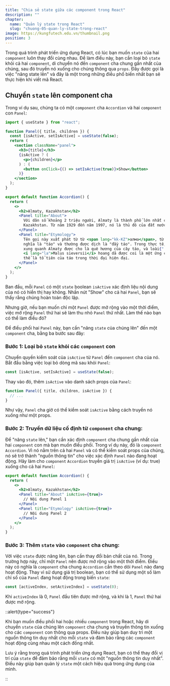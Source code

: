 ```yaml
---
title: "Chia sẻ state giữa các component trong React"
description: ""
chapter:
  name: "Quản lý state trong React"
  slug: "chuong-05-quan-ly-state-trong-react"
image: https://kungfutech.edu.vn/thumbnail.png
position: 3
---
```


Trong quá trình phát triển ứng dụng React, có lúc bạn muốn `state` của hai `component` luôn thay đổi cùng nhau. Để làm điều này, bạn cần loại bỏ `state` khỏi cả hai `component`, di chuyển nó đến `component` cha chung gần nhất của chúng, sau đó truyền nó xuống cho chúng thông qua `props`. Đây được gọi là việc "nâng state lên" và đây là một trong những điều phổ biến nhất bạn sẽ thực hiện khi viết mã React.

## Chuyển `state` lên component cha

Trong ví dụ sau, chúng ta có một `component` cha `Accordion` và hai `component` con `Panel`:

```jsx
import { useState } from "react";

function Panel({ title, children }) {
  const [isActive, setIsActive] = useState(false);
  return (
    <section className="panel">
      <h3>{title}</h3>
      {isActive ? (
        <p>{children}</p>
      ) : (
        <button onClick={() => setIsActive(true)}>Show</button>
      )}
    </section>
  );
}

export default function Accordion() {
  return (
    <>
      <h2>Almaty, Kazakhstan</h2>
      <Panel title="About">
        Với dân số khoảng 2 triệu người, Almaty là thành phố lớn nhất của
        Kazakhstan. Từ năm 1929 đến năm 1997, nó là thủ đô của đất nước này.
      </Panel>
      <Panel title="Etymology">
        Tên gọi này xuất phát từ từ <span lang="kk-KZ">алма</span>, từ Kazakh có
        nghĩa là "táo" và thường được dịch là "đầy táo". Trong thực tế, vùng
        xung quanh Almaty được cho là quê hương của cây táo, và loài{" "}
        <i lang="la">Malus sieversii</i> hoang dã được coi là một ứng cử viên có
        thể là tổ tiên của táo trong thời đại hiện đại.
      </Panel>
    </>
  );
}
```

Ban đầu, mỗi `Panel` có một `state` boolean `isActive` xác định liệu nội dung của nó có hiển thị hay không. Nhấn nút "Show" cho cả hai `Panel`, bạn sẽ thấy rằng chúng hoàn toàn độc lập.

Nhưng giờ, nếu bạn muốn chỉ một `Panel` được mở rộng vào một thời điểm, việc mở rộng `Panel` thứ hai sẽ làm thu nhỏ `Panel` thứ nhất. Làm thế nào bạn có thể làm điều đó?

Để điều phối hai `Panel` này, bạn cần "nâng `state` của chúng lên" đến một `component` cha, bằng ba bước sau đây:

### Bước 1: Loại bỏ `state` khỏi các `component` con

Chuyển quyền kiểm soát của `isActive` từ `Panel` đến `component` cha của nó. Bắt đầu bằng việc loại bỏ dòng mã sau khỏi `Panel`:

```jsx
const [isActive, setIsActive] = useState(false);
```

Thay vào đó, thêm `isActive` vào danh sách props của `Panel`:

```jsx
function Panel({ title, children, isActive }) {
  // ...
}
```

Như vậy, `Panel` cha giờ có thể kiểm soát `isActive` bằng cách truyền nó xuống như một props.

### Bước 2: Truyền dữ liệu cố định từ `component` cha chung:

Để "nâng `state` lên," bạn cần xác định `component` cha chung gần nhất của hai `component` con mà bạn muốn điều phối. Trong ví dụ này, đó là `component` `Accordion`. Vì nó nằm trên cả hai `Panel` và có thể kiểm soát props của chúng, nó sẽ trở thành "nguồn thông tin" cho việc xác định `Panel` nào đang hoạt động. Hãy làm cho `component` `Accordion` truyền giá trị `isActive` (ví dụ: true) xuống cho cả hai `Panel`:

```jsx
export default function Accordion() {
  return (
    <>
      <h2>Almaty, Kazakhstan</h2>
      <Panel title="About" isActive={true}>
        // Nội dung Panel 1
      </Panel>
      <Panel title="Etymology" isActive={true}>
        // Nội dung Panel 2
      </Panel>
    </>
  );
}
```

### Bước 3: Thêm `state` vào `component` cha chung:

Với việc `state` được nâng lên, bạn cần thay đổi bản chất của nó. Trong trường hợp này, chỉ một `Panel` nên được mở rộng vào một thời điểm. Điều này có nghĩa là `component` cha chung `Accordion` cần theo dõi `Panel` nào đang hoạt động. Thay vì sử dụng giá trị boolean, bạn có thể sử dụng một số làm chỉ số của `Panel` đang hoạt động trong biến `state`:

```jsx
const [activeIndex, setActiveIndex] = useState(0);
```

Khi `activeIndex` là 0, `Panel` đầu tiên được mở rộng, và khi là 1, `Panel` thứ hai được mở rộng.

::alert{type="success"}

Khi bạn muốn điều phối hai hoặc nhiều `component` trong React, hãy di chuyển `state` của chúng lên `component` cha chung và truyền thông tin xuống cho các `component` con thông qua props. Điều này giúp bạn duy trì một nguồn thông tin duy nhất cho mỗi `state` và đảm bảo rằng các `component` hoạt động cùng nhau một cách đồng nhất.

Lưu ý rằng trong quá trình phát triển ứng dụng React, bạn có thể thay đổi vị trí của `state` để đảm bảo rằng mỗi `state` có một "nguồn thông tin duy nhất". Điều này giúp bạn quản lý `state` một cách hiệu quả trong ứng dụng của mình.

::
